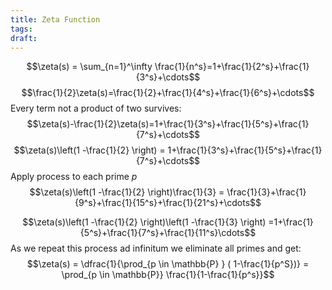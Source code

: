 ```yaml
---
title: Zeta Function
tags:
draft:
---
```


$$\zeta(s) = \sum_{n=1}^\infty \frac{1}{n^s}=1+\frac{1}{2^s}+\frac{1}{3^s}+\cdots$$
$$\frac{1}{2}\zeta(s)=\frac{1}{2}+\frac{1}{4^s}+\frac{1}{6^s}+\cdots$$
Every term not a product of two survives:
$$\zeta(s)-\frac{1}{2}\zeta(s)=1+\frac{1}{3^s}+\frac{1}{5^s}+\frac{1}{7^s}+\cdots$$
$$\zeta(s)\left(1 -\frac{1}{2} \right) = 1+\frac{1}{3^s}+\frac{1}{5^s}+\frac{1}{7^s}+\cdots$$
Apply process to each prime $p$
$$\zeta(s)\left(1 -\frac{1}{2} \right)\frac{1}{3} = \frac{1}{3}+\frac{1}{9^s}+\frac{1}{15^s}+\frac{1}{21^s}+\cdots$$

$$\zeta(s)\left(1 -\frac{1}{2} \right)\left(1 -\frac{1}{3} \right) =1+\frac{1}{5^s}+\frac{1}{7^s}+\frac{1}{11^s}\cdots$$
As we repeat this process ad infinitum we eliminate all primes and get:
$$\zeta(s) = \dfrac{1}{\prod_{p \in \mathbb{P} } ( 1-\frac{1}{p^S})} = \prod_{p \in \mathbb{P}} \frac{1}{1-\frac{1}{p^s}}$$